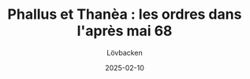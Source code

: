 ---
title: "Phallus et Thanèa : les ordres dans l'après mai 68"
date: '2025-02-10'
author: "Lövbacken"
description: ""
---